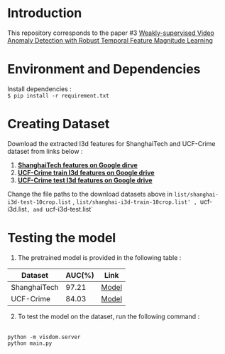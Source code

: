 # Introduction
This repository corresponds to the paper #3 
[Weakly-supervised Video Anomaly Detection with Robust Temporal Feature Magnitude Learning](https://arxiv.org/pdf/2101.10030v3.pdf)

# Environment and Dependencies
Install dependencies : <br>
`$ pip install -r requirement.txt `

# Creating Dataset
Download the extracted I3d features for ShanghaiTech and UCF-Crime dataset from links below :
1. [**ShanghaiTech features on Google dirve**](https://drive.google.com/file/d/1-w9xsx2FbwFf96A1y1GFcZ3odzdEBves/view?usp=sharing)
2. [**UCF-Crime train I3d features on Google drive**](https://drive.google.com/file/d/16LumirTnWOOu8_Uh7fcC7RWpSBFobDUA/view?usp=sharing)
3. [**UCF-Crime test I3d features on Google drive**](https://drive.google.com/drive/folders/1QCBTDUMBXYU9PonPh1TWnRtpTKOX-fxr?usp=sharing)

Change the file paths to the download datasets above in `list/shanghai-i3d-test-10crop.list` , `list/shanghai-i3d-train-10crop.list' , `ucf-i3d.list`, and `ucf-i3d-test.list`

# Testing the model
1. The pretrained model is provided in the following table : 

| Dataset      | AUC(%)       | Link                                                                                           |
| ------------ | ------------ | ---------------------------------------------------------------------------------------------- |
| ShanghaiTech    |   97.21      | [Model](https://drive.google.com/file/d/1Tb1Q1AVpzWukaP7u9q2Zk1E_hk8cswps/view?usp=sharing) |
| UCF-Crime       |   84.03      | [Model]() |



2. To test the model on the dataset, run the following command : <br><br>
```shell
python -m visdom.server
python main.py
```
